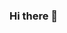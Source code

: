 ### Hi there 👋

<!--
**Chrisdiplacido/Chrisdiplacido** is a ✨ _special_ ✨ repository because its `README.md` (this file) appears on your GitHub profile.

Here are some ideas to get you started:

-  took some codine classes in elementary school/middle school.
-  Want to learn how to code/more about computer science, very helpful in most majors I'm looking at.
-  Interested in business and data analytics, looking to do something like that in college.
-  Looking to advance my knowledge in computer science, and become more knowledgeable about it.

